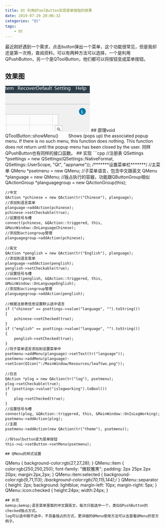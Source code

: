 ```yaml
---
title: Qt 利用QToolButton实现菜单按钮的效果
date: 2019-07-29 20:06:32
categories: "Qt"
tags:
	- Qt
---
```

最近刚好遇到一个需求，点击button弹出一个菜单，这个功能很常见，但是我却还是第一次用，查阅资料，可以有两种方法可以选择，一个是利用QPushButton，另一个是QToolButton，他们都可以将按钮变成菜单按钮。
<!-- more -->
## 效果图
<img src="../image/Qt/button-menu/menu.gif">
## 原理void QToolButton::showMenu()
&emsp;&emsp;Shows (pops up) the associated popup menu. If there is no such menu, this function does nothing. This function does not return until the popup menu has been closed by the user.
同样QPushButton也有同样的接口函数。
## 实现
```cpp
	//注册表
	QSettings *psettings = new QSettings(QSettings::NativeFormat, QSettings::UserScope, "Qt", "appname"));
	/*******设置菜单栏*******/
	//主菜单
	QMenu *psetmenu = new QMenu;
	//子菜单语言，包含中文跟英文
	QMenu *planguage = new QMenu;
	//独占执行的容器，功能跟QButtonGroup相似
	QActionGroup *planguagegroup = new QActionGroup(this);

	//中文
	QAction *pchinese = new QAction(tr("Chinese"), planguage);
	//添加到语言菜单
	planguage->addAction(pchinese);
	pchinese->setCheckable(true);
	//设置信号与槽
	connect(pchinese, &QAction::triggered, this, &MainWindow::OnLanguageChinese);
	//添加到actiongroup管理
	planguagegroup->addAction(pchinese);
	
	//英文
	QAction *penglish = new QAction(tr("English"), planguage);
	//添加到语言菜单
	planguage->addAction(penglish);
	penglish->setCheckable(true);
	//设置信号与槽
	connect(penglish, &QAction::triggered, this, &MainWindow::OnLanguageEnglish);
	//添加到actiongroup管理
	planguagegroup->addAction(penglish);

	//根据注册表信息设置默认选中语言
	if ("chinese" == psettings->value("language", "").toString())
	{
		pchinese->setChecked(true);
	}
	if ("english" == psettings->value("language", "").toString())
	{
		penglish->setChecked(true);
	}
	//将子菜单语言添加到设置菜单中
	psetmenu->addMenu(planguage)->setText(tr("language"));
	psetmenu->addMenu(planguage)->setIcon(QIcon(":/MainWindow/Resources/leaftwo.png"));

	//日志
	QAction *plog = new QAction(tr("log"), psetmenu);
	plog->setCheckable(true);
	if (psettings->value("islogworking").toBool())
	{
		plog->setChecked(true);
	}
	//设置信号与槽
	connect(plog, &QAction::triggered, this, &MainWindow::OnIsLogWorking);
	psetmenu->addAction(plog);
	//主题
	psetmenu->addAction(new QAction(tr("theme"), psetmenu));

	//将toolbutton变为菜单按钮
	this->ui->setButton->setMenu(psetmenu);
```
## QMenu的样式设置
```
QMenu
{
    background-color:rgb(27,27,28);
}
QMenu::item
{
    color:rgb(250,250,250);
    font-family: "微软雅黑";
    padding: 2px 25px 2px 20px;
    margin:2px,2px;
}
QMenu::item:selected
{
    background-color:rgb(9,71,113);
    /*background-color:rgb(70,115,144);*/
}
QMenu::separator 
{
    height: 2px;
    background: lightblue;
    margin-left: 10px;
    margin-right: 5px;
}
QMenu::icon:checked
{
    height:24px;
    width:24px;
}
```
## 补充
&emsp;&emsp;语言菜单里面的中文跟英文，每次只能选中一个，类似QPushButton的checked独占方式。
log可以选中跟不选中，不具备独占的方式，更详细的QMenu使用方法可以去查看QMenu的官方例子。
